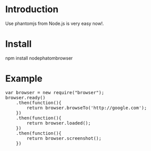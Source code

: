 # Introduction

Use phantomjs from Node.js is very easy now!.


# Install
npm install nodephatombrowser
 
# Example 
<pre>
var browser = new require("browser");
browser.ready()
    .then(function(){
        return browser.browseTo('http://google.com');
    })
    .then(function(){
        return browser.loaded();
    })
    .then(function(){
        return browser.screenshot();
    })
</pre>
